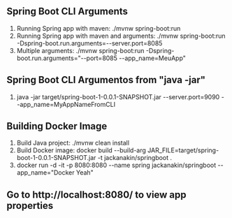 ## Spring Boot CLI Arguments
1. Running Spring app with maven:  ./mvnw spring-boot:run
2. Running Spring app with maven and arguments: ./mvnw spring-boot:run -Dspring-boot.run.arguments=--server.port=8085
3. Multiple arguments: ./mvnw spring-boot:run -Dspring-boot.run.arguments="--port=8085 --app_name=MeuApp"


## Spring Boot CLI Argumentos from "java -jar"
1. java -jar target/spring-boot-1-0.0.1-SNAPSHOT.jar --server.port=9090 --app_name=MyAppNameFromCLI

## Building Docker Image
1. Build Java project: ./mvnw clean install
2. Build Docker image: docker build --build-arg JAR_FILE=target/spring-boot-1-0.0.1-SNAPSHOT.jar -t jackanakin/springboot .
3. docker run -d -it -p 8080:8080 --name spring jackanakin/springboot --app_name="Docker Yeah"

## Go to http://localhost:8080/ to view app properties